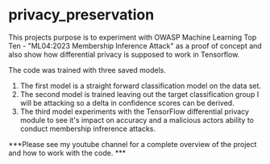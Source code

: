 # privacy_preservation
This projects purpose is to experiment with OWASP Machine Learning Top Ten - "ML04:2023 Membership Inference Attack" as a proof of concept and also show 
how differential privacy is supposed to work in Tensorflow. 

The code was trained with three saved models.

1. The first model is a straight forward classification model on the data set. 
2. The second model is trained leaving out the target classification group I will be attacking so a delta in confidence scores can be derived. 
3. The third model experiments with the TensorFlow differential privacy module to see it's impact on accuracy and a malicious actors ability to conduct membership infrerence attacks. 

***Please see my youtube channel for a complete overview of the project and how to work with the code. ***


